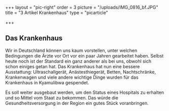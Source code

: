+++
layout = "pic-right"
order = 3
picture = "/uploads/IMG_0816_bf.JPG"
title = "3 Artikel Krankenhaus"
type = "picarticle"

+++
## Das Krankenhaus

Wir in Deutschland können uns kaum vorstellen, unter welchen Bedingungen die Ärzte vor Ort vor ein paar Jahren gearbeitet haben. Selbst heute noch ist der Standard ein ganz anderer als bei uns, obwohl sich schon einiges getan hat. Das Krankenhaus hat nun eine bessere Ausstattung: Ultraschallgerät, Anästesthiegerät, Betten, Nachtschränke, Krankenwagen und viele andere wichtige Dinge wurden für das Krankenhaus in Kyamulibwa gespendet.

Es soll weiter ausgebaut werden, um den Status eines Hospitals zu erhalten und so Mittel vom Staat zu bekommen. Das würde die Gesundheitsversorgung in der Region ein gutes Stück voranbringen.
